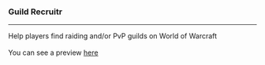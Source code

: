 ### Guild Recruitr
<hr />

Help players find raiding and/or PvP guilds on World of Warcraft<br /><br />
You can see a preview <a href="https://aurelio4.github.io/guild_recruit/">here</a>
